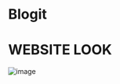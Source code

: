 # Blogit
# WEBSITE LOOK

![image](https://github.com/HJoshi012802/Blogit-/assets/106693465/030d4bd6-216b-41c7-ac75-b92374cae7aa)

